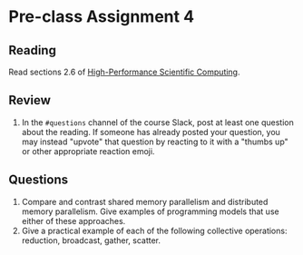 # Pre-class Assignment 4

## Reading

Read sections 2.6 of [High-Performance Scientific Computing](../assets/EijkhoutIntroToHPC2020.pdf).

## Review

1. In the `#questions` channel of the course Slack, post at least one question about the reading. If someone has already posted your question, you may instead "upvote" that question by reacting to it with a "thumbs up" or other appropriate reaction emoji. 

## Questions

1. Compare and contrast shared memory parallelism and distributed memory parallelism. Give examples of programming models that use either of these approaches.
2. Give a practical example of each of the following collective operations: reduction, broadcast, gather, scatter.
